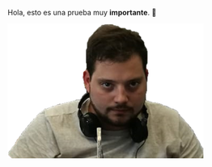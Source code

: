 Hola, esto es una prueba muy **importante**. :shit:

<img src="https://raw.githubusercontent.com/MumukiProject/mumuki-guia-gobstones-prueba-na-otra-mas/master/assets/Gus_1554923633164.png" alt="Gus_1554923633164.png" width="auto" height="auto">